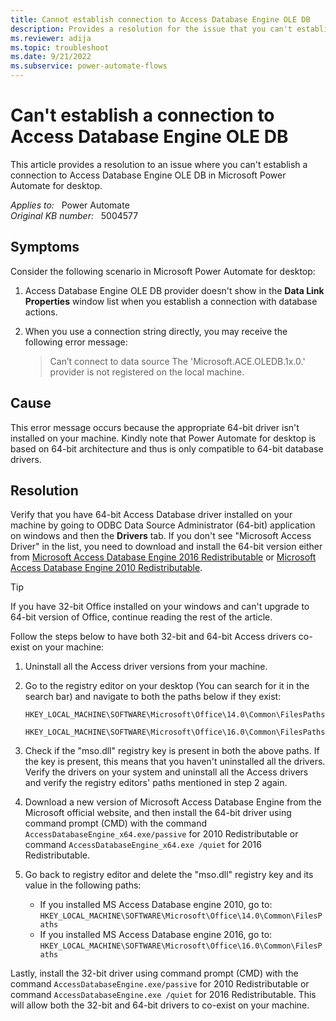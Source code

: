 ```yaml
---
title: Cannot establish connection to Access Database Engine OLE DB
description: Provides a resolution for the issue that you can't establish a connection with database actions to Access Database Engine OLE DB in Power Automate for desktop.
ms.reviewer: adija
ms.topic: troubleshoot
ms.date: 9/21/2022
ms.subservice: power-automate-flows
---
```

# Can't establish a connection to Access Database Engine OLE DB

This article provides a resolution to an issue where you can't establish a connection to Access Database Engine OLE DB in Microsoft Power Automate for desktop.

_Applies to:_ &nbsp; Power Automate  
_Original KB number:_ &nbsp; 5004577

## Symptoms

Consider the following scenario in Microsoft Power Automate for desktop:

1. Access Database Engine OLE DB provider doesn't show in the **Data Link Properties** window list when you establish a connection with database actions.

2. When you use a connection string directly, you may receive the following error message:

   > Can’t connect to data source The 'Microsoft.ACE.OLEDB.1x.0.' provider is not registered on the local machine.

## Cause

This error message occurs because the appropriate 64-bit driver isn't installed on your machine. Kindly note that Power Automate for desktop is based on 64-bit architecture and thus is only compatible to 64-bit database drivers.

## Resolution

Verify that you have 64-bit Access Database driver installed on your machine by going to ODBC Data Source Administrator (64-bit) application on windows and then the **Drivers** tab. If you don't see "Microsoft Access Driver" in the list, you need to download and install the 64-bit version either from [Microsoft Access Database Engine 2016 Redistributable](https://www.microsoft.com/download/details.aspx?id=54920) or [Microsoft Access Database Engine 2010 Redistributable](https://www.microsoft.com/download/details.aspx?id=13255).

> [!TIP]
> If you have 32-bit Office installed on your windows and can't upgrade to 64-bit version of Office, continue reading the rest of the article.

Follow the steps below to have both 32-bit and 64-bit Access drivers co-exist on your machine:

1. Uninstall all the Access driver versions from your machine.

2. Go to the registry editor on your desktop (You can search for it in the search bar) and navigate to both the paths below if they exist:

   `HKEY_LOCAL_MACHINE\SOFTWARE\Microsoft\Office\14.0\Common\FilesPaths`

   `HKEY_LOCAL_MACHINE\SOFTWARE\Microsoft\Office\16.0\Common\FilesPaths`

3. Check if the "mso.dll" registry key is present in both the above paths. If the key is present, this means that you haven't uninstalled all the drivers. Verify the drivers on your system and uninstall all the Access drivers and verify the registry editors' paths mentioned in step 2 again.

4. Download a new version of Microsoft Access Database Engine from the Microsoft official website, and then install the 64-bit driver using command prompt (CMD) with the command `AccessDatabaseEngine_x64.exe/passive` for 2010 Redistributable or command `AccessDatabaseEngine_x64.exe /quiet` for 2016 Redistributable.

5. Go back to registry editor and delete the "mso.dll" registry key and its value in the following paths:

   - If you installed MS Access Database engine 2010, go to: `HKEY_LOCAL_MACHINE\SOFTWARE\Microsoft\Office\14.0\Common\FilesPaths`
   - If you installed MS Access Database engine 2016, go to: `HKEY_LOCAL_MACHINE\SOFTWARE\Microsoft\Office\16.0\Common\FilesPaths`

Lastly, install the 32-bit driver using command prompt (CMD) with the command `AccessDatabaseEngine.exe/passive` for 2010 Redistributable or command `AccessDatabaseEngine.exe /quiet` for 2016 Redistributable. This will allow both the 32-bit and 64-bit drivers to co-exist on your machine.
